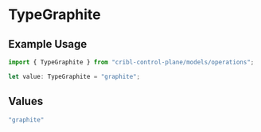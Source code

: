 # TypeGraphite

## Example Usage

```typescript
import { TypeGraphite } from "cribl-control-plane/models/operations";

let value: TypeGraphite = "graphite";
```

## Values

```typescript
"graphite"
```